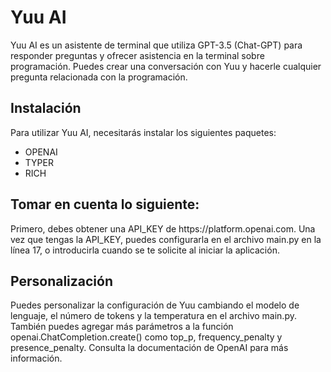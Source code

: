 <h1> Yuu AI </h1>

<p>Yuu AI es un asistente de terminal que utiliza GPT-3.5 (Chat-GPT) para responder preguntas y ofrecer asistencia en la terminal sobre programación. Puedes crear una conversación con Yuu y hacerle cualquier pregunta relacionada con la programación.</p>

<h2>Instalación</h2>
<p>Para utilizar Yuu AI, necesitarás instalar los siguientes paquetes: </p>

<ul>
<li>OPENAI</li>
<li>TYPER</li>
<li>RICH</li>
</ul>

<h2> Tomar en cuenta lo siguiente: </h2>

<p>Primero, debes obtener una API_KEY de https://platform.openai.com. Una vez que tengas la API_KEY, puedes configurarla en el archivo main.py en la línea 17, o introducirla cuando se te solicite al iniciar la aplicación.</p>

<h2> Personalización </h2>
<p>Puedes personalizar la configuración de Yuu cambiando el modelo de lenguaje, el número de tokens y la temperatura en el archivo main.py. También puedes agregar más parámetros a la función openai.ChatCompletion.create() como top_p, frequency_penalty y presence_penalty. Consulta la documentación de OpenAI para más información.</p>
